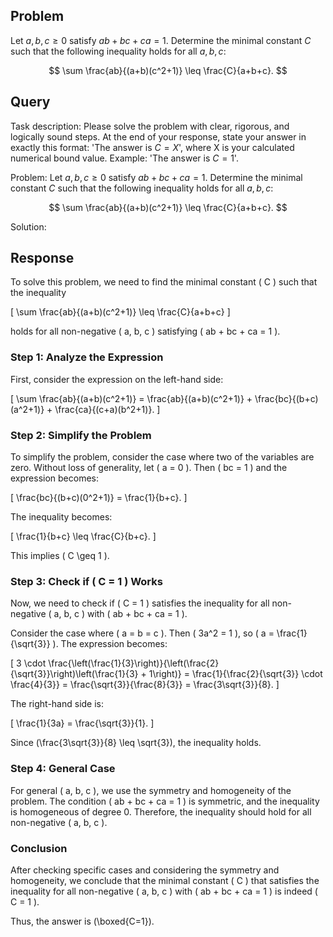 ## Problem

Let $a, b, c \geq 0$ satisfy $ab + bc + ca = 1$. Determine the minimal constant $C$ such that the following inequality holds for all $a, b, c$:

$$
\sum \frac{ab}{(a+b)(c^2+1)} \leq \frac{C}{a+b+c}.
$$

## Query

Task description: Please solve the problem with clear, rigorous, and logically sound steps. At the end of your response, state your answer in exactly this format: 'The answer is $C=X$', where X is your calculated numerical bound value. Example: 'The answer is $C=1$'.

Problem: Let $a, b, c \geq 0$ satisfy $ab + bc + ca = 1$. Determine the minimal constant $C$ such that the following inequality holds for all $a, b, c$:

$$
\sum \frac{ab}{(a+b)(c^2+1)} \leq \frac{C}{a+b+c}.
$$

Solution:

## Response

To solve this problem, we need to find the minimal constant \( C \) such that the inequality

\[
\sum \frac{ab}{(a+b)(c^2+1)} \leq \frac{C}{a+b+c}
\]

holds for all non-negative \( a, b, c \) satisfying \( ab + bc + ca = 1 \).

### Step 1: Analyze the Expression

First, consider the expression on the left-hand side:

\[
\sum \frac{ab}{(a+b)(c^2+1)} = \frac{ab}{(a+b)(c^2+1)} + \frac{bc}{(b+c)(a^2+1)} + \frac{ca}{(c+a)(b^2+1)}.
\]

### Step 2: Simplify the Problem

To simplify the problem, consider the case where two of the variables are zero. Without loss of generality, let \( a = 0 \). Then \( bc = 1 \) and the expression becomes:

\[
\frac{bc}{(b+c)(0^2+1)} = \frac{1}{b+c}.
\]

The inequality becomes:

\[
\frac{1}{b+c} \leq \frac{C}{b+c}.
\]

This implies \( C \geq 1 \).

### Step 3: Check if \( C = 1 \) Works

Now, we need to check if \( C = 1 \) satisfies the inequality for all non-negative \( a, b, c \) with \( ab + bc + ca = 1 \).

Consider the case where \( a = b = c \). Then \( 3a^2 = 1 \), so \( a = \frac{1}{\sqrt{3}} \). The expression becomes:

\[
3 \cdot \frac{\left(\frac{1}{3}\right)}{\left(\frac{2}{\sqrt{3}}\right)\left(\frac{1}{3} + 1\right)} = \frac{1}{\frac{2}{\sqrt{3}} \cdot \frac{4}{3}} = \frac{\sqrt{3}}{\frac{8}{3}} = \frac{3\sqrt{3}}{8}.
\]

The right-hand side is:

\[
\frac{1}{3a} = \frac{\sqrt{3}}{1}.
\]

Since \(\frac{3\sqrt{3}}{8} \leq \sqrt{3}\), the inequality holds.

### Step 4: General Case

For general \( a, b, c \), we use the symmetry and homogeneity of the problem. The condition \( ab + bc + ca = 1 \) is symmetric, and the inequality is homogeneous of degree 0. Therefore, the inequality should hold for all non-negative \( a, b, c \).

### Conclusion

After checking specific cases and considering the symmetry and homogeneity, we conclude that the minimal constant \( C \) that satisfies the inequality for all non-negative \( a, b, c \) with \( ab + bc + ca = 1 \) is indeed \( C = 1 \).

Thus, the answer is \(\boxed{C=1}\).